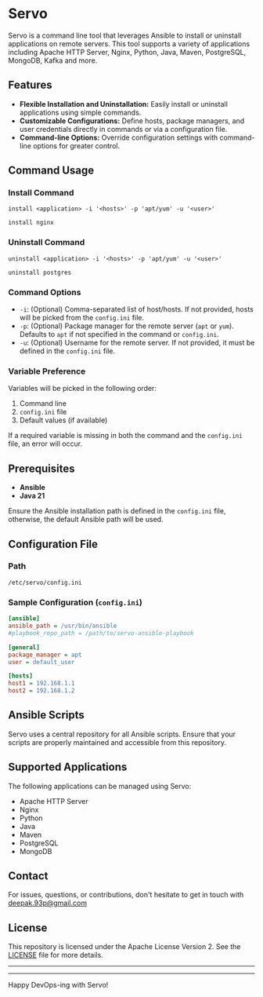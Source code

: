 # Servo

Servo is a command line tool that leverages Ansible to install or uninstall applications on remote servers. This tool supports a variety of applications including Apache HTTP Server, Nginx, Python, Java, Maven, PostgreSQL, MongoDB, Kafka and more.

## Features

- **Flexible Installation and Uninstallation:** Easily install or uninstall applications using simple commands.
- **Customizable Configurations:** Define hosts, package managers, and user credentials directly in commands or via a configuration file.
- **Command-line Options:** Override configuration settings with command-line options for greater control.

## Command Usage

### Install Command
```
install <application> -i '<hosts>' -p 'apt/yum' -u '<user>'
```
```
install nginx
```

### Uninstall Command
```
uninstall <application> -i '<hosts>' -p 'apt/yum' -u '<user>'
```
```
uninstall postgres
```

### Command Options

- `-i`: (Optional) Comma-separated list of host/hosts. If not provided, hosts will be picked from the `config.ini` file.
- `-p`: (Optional) Package manager for the remote server (`apt` or `yum`). Defaults to `apt` if not specified in the command or `config.ini`.
- `-u`: (Optional) Username for the remote server. If not provided, it must be defined in the `config.ini` file.

### Variable Preference
Variables will be picked in the following order:
1. Command line
2. `config.ini` file
3. Default values (if available)

If a required variable is missing in both the command and the `config.ini` file, an error will occur.

## Prerequisites

- **Ansible**
- **Java 21**

Ensure the Ansible installation path is defined in the `config.ini` file, otherwise, the default Ansible path will be used.

## Configuration File

### Path
`/etc/servo/config.ini`

### Sample Configuration (`config.ini`)
```ini
[ansible]
ansible_path = /usr/bin/ansible
#playbook_repo_path = /path/to/servo-ansible-playbook

[general]
package_manager = apt
user = default_user

[hosts]
host1 = 192.168.1.1
host2 = 192.168.1.2
```

## Ansible Scripts

Servo uses a central repository for all Ansible scripts. Ensure that your scripts are properly maintained and accessible from this repository.

## Supported Applications

The following applications can be managed using Servo:
- Apache HTTP Server
- Nginx
- Python
- Java
- Maven
- PostgreSQL
- MongoDB

## Contact

For issues, questions, or contributions, don't hesitate to get in touch with deepak.93p@gmail.com

## License

This repository is licensed under the Apache License Version 2. See the [LICENSE](LICENSE) file for more details.

---

---

Happy DevOps-ing with Servo!
